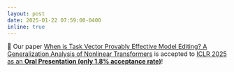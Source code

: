 ```yaml
---
layout: post
date: 2025-01-22 07:59:00-0400
inline: true
---
```


:tada: Our paper <a href='https://openreview.net/pdf?id=vRvVVb0NAz'>When is Task Vector Provably Effective Model Editing? A Generalization Analysis of Nonlinear Transformers</a> is accepted to <a href="https://aaai.org/Conferences/AAAI-23/aaai23tutorials/"> ICLR 2025 as an <b>Oral Presentation (only 1.8% acceptance rate)</b></a>!
